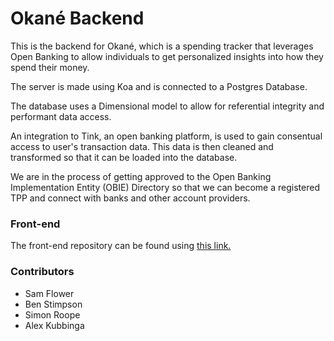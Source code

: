 # Okané Backend

This is the backend for Okané, which is a spending tracker that leverages Open Banking to allow individuals to get personalized insights into how they spend their money.

The server is made using Koa and is connected to a Postgres Database.

The database uses a Dimensional model to allow for referential integrity and performant data access.

An integration to Tink, an open banking platform, is used to gain consentual access to user's transaction data. This data is then cleaned and transformed so that it can be loaded into the database.

We are in the process of getting approved to the Open Banking Implementation Entity (OBIE) Directory so that we can become a registered TPP and connect with banks and other account providers.


### Front-end
The front-end repository can be found using [this link.](https://github.com/flowerco/okane)

### Contributors

- Sam Flower
- Ben Stimpson
- Simon Roope
- Alex Kubbinga
